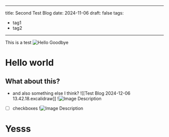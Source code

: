 
---
title: Second Test Blog
date: 2024-11-06
draft: false
tags:
  - tag1
  - tag2
---
This is a test
![Hello Goodbye](https://images.unsplash.com/photo-1509474228233-23df6083dea6?crop=entropy&cs=tinysrgb&fit=max&fm=jpg&ixid=M3wzNjAwOTd8MHwxfHNlYXJjaHwxNXx8aGVsbG98ZW58MHwwfHx8MTczMzQwNDMwN3ww&ixlib=rb-4.0.3&q=80&w=1080)

# Hello world
## What about this?
- and also something else I think?
![[Test Blog 2024-12-06 13.42.18.excalidraw]]
!![Image Description](/images/Pasted%20image%2020241206135046.png)
- [ ] checkboxes
!![Image Description](/images/Pasted%20image%2020241206140340.png)
# Yesss